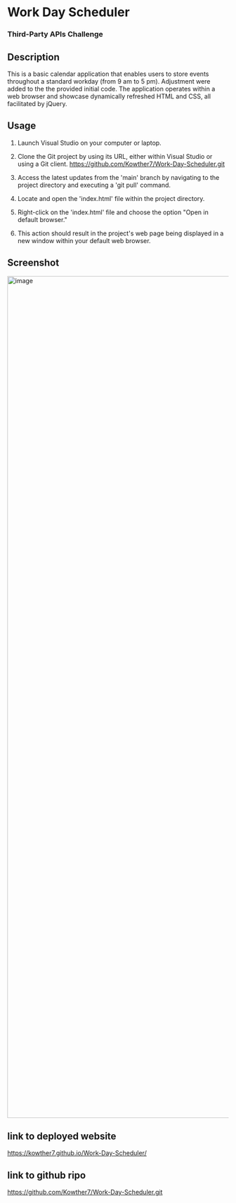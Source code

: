 # Work Day Scheduler

### Third-Party APIs Challenge
 

##  Description
This is a basic calendar application that enables users to store events throughout a standard workday (from 9 am to 5 pm). Adjustment were added to the the provided initial code. The application operates within a web browser and showcase dynamically refreshed HTML and CSS, all facilitated by jQuery.
## Usage 

1. Launch Visual Studio on your computer or laptop.

2. Clone the Git project by using its URL, either within Visual Studio or using a Git client. https://github.com/Kowther7/Work-Day-Scheduler.git

3. Access the latest updates from the 'main' branch by navigating to the project directory and executing a 'git pull' command.

4. Locate and open the 'index.html' file within the project directory.
 
5. Right-click on the 'index.html' file and choose the option "Open in default browser."

6. This action should result in the project's web page being displayed in a new window within your default web browser.

## Screenshot 
<img width="1917" alt="image" src= ""> 

## link to deployed website 
 https://kowther7.github.io/Work-Day-Scheduler/
## link to github ripo 
https://github.com/Kowther7/Work-Day-Scheduler.git

